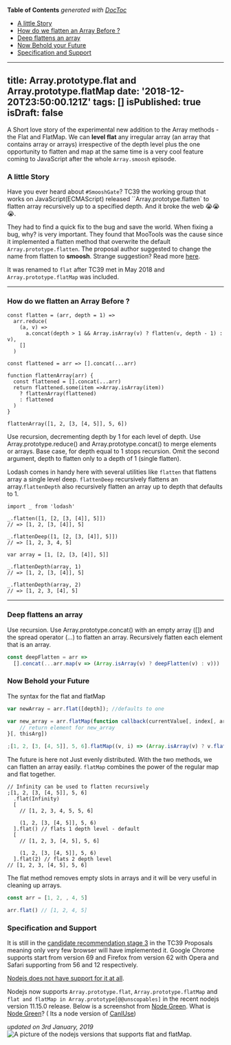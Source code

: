 <!-- START doctoc generated TOC please keep comment here to allow auto update -->
<!-- DON'T EDIT THIS SECTION, INSTEAD RE-RUN doctoc TO UPDATE -->
**Table of Contents**  *generated with [DocToc](https://github.com/thlorenz/doctoc)*

- [A little Story](#a-little-story)
- [How do we flatten an Array Before ?](#how-do-we-flatten-an-array-before-)
- [Deep flattens an array](#deep-flattens-an-array)
- [Now Behold your Future](#now-behold-your-future)
- [Specification and Support](#specification-and-support)

<!-- END doctoc generated TOC please keep comment here to allow auto update -->

---
title: Array.prototype.flat and Array.prototype.flatMap
date: '2018-12-20T23:50:00.121Z'
tags: []
isPublished: true
isDraft: false
---

A Short love story of the experimental new addition to the Array methods - the Flat and FlatMap. We can **level flat** any irregular array (an array that contains array or arrays) irrespective of the depth level plus the one opportunity to flatten and map at the same time is a very cool feature coming to JavaScript after the whole `Array.smoosh` episode.

### A little Story

Have you ever heard about `#SmooshGate`? TC39 the working group that works on JavaScript(ECMAScript) released ``Array.prototype.flatten` to flatten array recursively up to a specified depth. And it broke the web 😭😭😭.

They had to find a quick fix to the bug and save the world. When fixing a bug, why? is very important. They found that MooTools was the cause since it implemented a flatten method that overwrite the default `Array.prototype.flatten`. The proposal author suggested to change the name from flatten to **smoosh**. Strange suggestion? Read more [here](https://developers.google.com/web/updates/2018/03/smooshgate).

It was renamed to `flat` after TC39 met in May 2018 and `Array.prototype.flatMap` was included.

---

### How do we flatten an Array Before ?

```js{1-6,9}
const flatten = (arr, depth = 1) =>
  arr.reduce(
    (a, v) =>
      a.concat(depth > 1 && Array.isArray(v) ? flatten(v, depth - 1) : v),
    []
  )

const flattened = arr => [].concat(...arr)
```

```js{}
function flattenArray(arr) {
  const flattened = [].concat(...arr)
  return flattened.some(item =>Array.isArray(item))
    ? flattenArray(flattened)
    : flattened
  )
}

flattenArray([1, 2, [3, [4, 5]], 5, 6])
```

Use recursion, decrementing depth by 1 for each level of depth. Use Array.prototype.reduce() and Array.prototype.concat() to merge elements or arrays. Base case, for depth equal to 1 stops recursion. Omit the second argument, depth to flatten only to a depth of 1 (single flatten).

Lodash comes in handy here with several utilities like `flatten` that flattens array a single level deep. `flattenDeep` recursively flattens an array.`flattenDepth` also recursively flatten an array up to depth that defaults to 1.

```js{3,6,11,14}
import _ from 'lodash'

_.flatten([1, [2, [3, [4]], 5]])
// => [1, 2, [3, [4]], 5]

_.flattenDeep([1, [2, [3, [4]], 5]])
// => [1, 2, 3, 4, 5]

var array = [1, [2, [3, [4]], 5]]

_.flattenDepth(array, 1)
// => [1, 2, [3, [4]], 5]

_.flattenDepth(array, 2)
// => [1, 2, 3, [4], 5]
```

---

### Deep flattens an array

Use recursion. Use Array.prototype.concat() with an empty array ([]) and the spread operator (...) to flatten an array. Recursively flatten each element that is an array.

```js
const deepFlatten = arr =>
  [].concat(...arr.map(v => (Array.isArray(v) ? deepFlatten(v) : v)))
```

### Now Behold your Future

The syntax for the flat and flatMap

```js
var newArray = arr.flat([depth]); //defaults to one

var new_array = arr.flatMap(function callback(currentValue[, index[, array]]) {
    // return element for new_array
}[, thisArg])
```

```js
;[1, 2, [3, [4, 5]], 5, 6].flatMap((v, i) => (Array.isArray(v) ? v.flat() : v))
```

The future is here not Just evenly distributed. With the two methods, we can flatten an array easily. `flatMap` combines the power of the regular map and flat together.

```js{2,5,8}
// Infinity can be used to flatten recursively
;[1, 2, [3, [4, 5]], 5, 6]
  .flat(Infinity)
  [
    // [1, 2, 3, 4, 5, 5, 6]

    (1, 2, [3, [4, 5]], 5, 6)
  ].flat() // flats 1 depth level - default
  [
    // [1, 2, 3, [4, 5], 5, 6]

    (1, 2, [3, [4, 5]], 5, 6)
  ].flat(2) // flats 2 depth level
// [1, 2, 3, [4, 5], 5, 6]
```

The flat method removes empty slots in arrays and it will be very useful in cleaning up arrays.

```js
const arr = [1, 2, , 4, 5]

arr.flat() // [1, 2, 4, 5]
```

### Specification and Support

It is still in the [candidate recommendation stage 3](https://tc39.github.io/proposal-flatMap/#sec-Array.prototype.flat) in the TC39 Proposals meaning only very few browser will have implemented it. Google Chrome supports start from version 69 and Firefox from version 62 with Opera and Safari supporting from 56 and 12 respectively.

[Nodejs does not have support for it at all](https://node.green/).

Nodejs now supports `Array.prototype.flat`, `Array.prototype.flatMap` and `flat and flatMap in Array.prototype[@@unscopables]` in the recent nodejs version 11.15.0 release. Below is a screenshot from [Node Green](https://node.green). What is [Node Green](https://node.green)? ( Its a node version of [CanIUse](https://caniuse.com))

_updated on 3rd January, 2019_
![A picture of the nodejs versions that supports flat and flatMap](https://res.cloudinary.com/drnqdd87d/image/upload/v1578022086/Screenshot_2020-01-03_at_04.23.39_szrwka.png).
